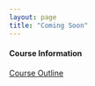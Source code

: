 ```yaml
---
layout: page
title: "Coming Soon"
---
```


#### Course Information

[Course Outline](/coming-soon/glorp.jpg)